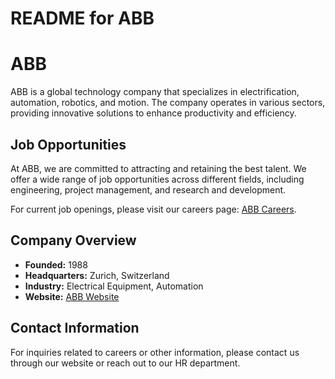 # README for ABB

# ABB

ABB is a global technology company that specializes in electrification, automation, robotics, and motion. The company operates in various sectors, providing innovative solutions to enhance productivity and efficiency.

## Job Opportunities

At ABB, we are committed to attracting and retaining the best talent. We offer a wide range of job opportunities across different fields, including engineering, project management, and research and development. 

For current job openings, please visit our careers page: [ABB Careers](https://careers.abb/global/en/search-results).

## Company Overview

- **Founded:** 1988
- **Headquarters:** Zurich, Switzerland
- **Industry:** Electrical Equipment, Automation
- **Website:** [ABB Website](https://new.abb.com)

## Contact Information

For inquiries related to careers or other information, please contact us through our website or reach out to our HR department.